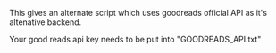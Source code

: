 This gives an alternate script which uses goodreads official API as it's altenative backend.

Your good reads api key needs to be put into "GOODREADS_API.txt"
